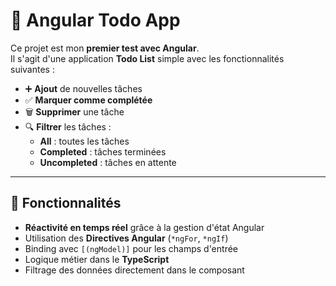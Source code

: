 # 📝 Angular Todo App

Ce projet est mon **premier test avec Angular**.  
Il s'agit d'une application **Todo List** simple avec les fonctionnalités suivantes :

- ➕ **Ajout** de nouvelles tâches
- ✅ **Marquer comme complétée**
- 🗑️ **Supprimer** une tâche
- 🔍 **Filtrer** les tâches :
  - **All** : toutes les tâches
  - **Completed** : tâches terminées
  - **Uncompleted** : tâches en attente

---

## 🚀 Fonctionnalités

- **Réactivité en temps réel** grâce à la gestion d'état Angular
- Utilisation des **Directives Angular** (`*ngFor`, `*ngIf`)
- Binding avec `[(ngModel)]` pour les champs d'entrée
- Logique métier dans le **TypeScript**
- Filtrage des données directement dans le composant
